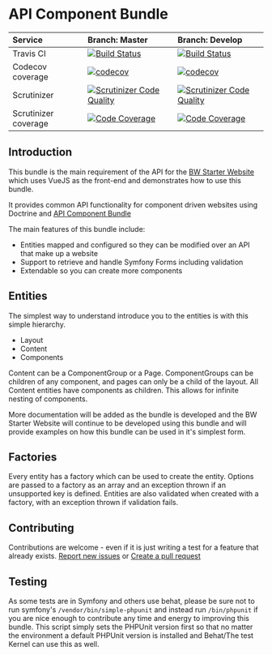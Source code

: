 # API Component Bundle

| Service | Branch: Master | Branch: Develop |
| :--- | :--- | :--- |
| Travis CI | [![Build Status](https://travis-ci.org/silverbackis/ApiComponentBundle.svg?branch=master)](https://travis-ci.org/silverbackis/ApiComponentBundle) | [![Build Status](https://travis-ci.org/silverbackis/ApiComponentBundle.svg?branch=develop)](https://travis-ci.org/silverbackis/ApiComponentBundle) |
| Codecov coverage | [![codecov](https://codecov.io/gh/silverbackis/ApiComponentBundle/branch/master/graph/badge.svg)](https://codecov.io/gh/silverbackis/ApiComponentBundle) | [![codecov](https://codecov.io/gh/silverbackis/ApiComponentBundle/branch/develop/graph/badge.svg)](https://codecov.io/gh/silverbackis/ApiComponentBundle/branch/develop) |
| Scrutinizer | [![Scrutinizer Code Quality](https://scrutinizer-ci.com/g/silverbackis/ApiComponentBundle/badges/quality-score.png?b=master)](https://scrutinizer-ci.com/g/silverbackis/ApiComponentBundle/?branch=master) | [![Scrutinizer Code Quality](https://scrutinizer-ci.com/g/silverbackis/ApiComponentBundle/badges/quality-score.png?b=develop)](https://scrutinizer-ci.com/g/silverbackis/ApiComponentBundle/?branch=develop) |
| Scrutinizer coverage | [![Code Coverage](https://scrutinizer-ci.com/g/silverbackis/ApiComponentBundle/badges/coverage.png?b=master)](https://scrutinizer-ci.com/g/silverbackis/ApiComponentBundle/?branch=master) | [![Code Coverage](https://scrutinizer-ci.com/g/silverbackis/ApiComponentBundle/badges/coverage.png?b=develop)](https://scrutinizer-ci.com/g/silverbackis/ApiComponentBundle/?branch=develop) |

## Introduction
This bundle is the main requirement of the API for the [BW Starter Website](https://github.com/silverbackis/BwStarterWebsite) which uses VueJS as the front-end and demonstrates how to use this bundle.

It provides common API functionality for component driven websites using Doctrine and [API Component Bundle](https://api-platform.com/)

The main features of this bundle include:
- Entities mapped and configured so they can be modified over an API that make up a website
- Support to retrieve and handle Symfony Forms including validation
- Extendable so you can create more components

## Entities
The simplest way to understand introduce you to the entities is with this simple hierarchy.
- Layout
- Content
- Components

Content can be a ComponentGroup or a Page. ComponentGroups can be children of any component, and pages can only be a child of the layout. All Content entities have components as children. This allows for infinite nesting of components.

More documentation will be added as the bundle is developed and the BW Starter Website will continue to be developed using this bundle and will provide examples on how this bundle can be used in it's simplest form.

## Factories
Every entity has a factory which can be used to create the entity. Options are passed to a factory as an array and an exception thrown if an unsupported key is defined. Entities are also validated when created with a factory, with an exception thrown if validation fails.

## Contributing
Contributions are welcome - even if it is just writing a test for a feature that already exists. [Report new issues](https://github.com/silverbackis/ApiComponentBundle/issues) or [Create a pull request](https://github.com/silverbackis/ApiComponentBundle/pulls)

## Testing
As some tests are in Symfony and others use behat, please be sure not to run symfony's `/vendor/bin/simple-phpunit` and instead run `/bin/phpunit` if you are nice enough to contribute any time and energy to improving this bundle. This script simply sets the PHPUnit version first so that no matter the environment a default PHPUnit version is installed and Behat/The test Kernel can use this as well.
